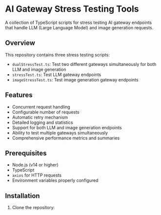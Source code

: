 # AI Gateway Stress Testing Tools

A collection of TypeScript scripts for stress testing AI gateway endpoints that handle LLM (Large Language Model) and image generation requests.

## Overview

This repository contains three stress testing scripts:
- `dualStressTest.ts`: Test two different gateways simultaneously for both LLM and image generation
- `stressTest.ts`: Test LLM gateway endpoints
- `imageStressTest.ts`: Test image generation gateway endpoints

## Features

- Concurrent request handling
- Configurable number of requests
- Automatic retry mechanism
- Detailed logging and statistics
- Support for both LLM and image generation endpoints
- Ability to test multiple gateways simultaneously
- Comprehensive performance metrics and summaries

## Prerequisites

- Node.js (v14 or higher)
- TypeScript
- `axios` for HTTP requests
- Environment variables properly configured

## Installation

1. Clone the repository:
